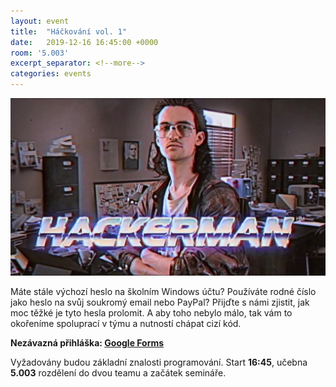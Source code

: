 ```yaml
---		
layout: event		
title:  "Háčkování vol. 1"		
date:   2019-12-16 16:45:00 +0000		
room: '5.003'		
excerpt_separator: <!--more-->		
categories: events		
---
```


![Screenshot](/assets/img/events/hackerman.jpg)

Máte stále výchozí heslo na školním Windows účtu? Používáte rodné číslo jako heslo na svůj soukromý email nebo PayPal? Přijďte s námi zjistit, jak moc těžké je tyto hesla prolomit. A aby toho nebylo málo, tak vám to okořeníme spoluprací v týmu a nutností chápat cizí kód.

**Nezávazná přihláška: [Google Forms](https://docs.google.com/forms/d/e/1FAIpQLScjnEIENPaFHyeGn5kao81llwuDix7gF9zMnT7ye4G7DSXntg/viewform)**

<!--more-->

Vyžadovány budou základní znalosti programování. Start **16:45**, učebna **5.003** rozdělení do dvou teamu a začátek semináře.